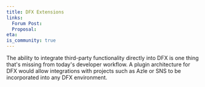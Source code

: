 ```yaml
---
title: DFX Extensions
links:
  Forum Post:
  Proposal:
eta:
is_community: true
---
```


The ability to integrate third-party functionality directly into DFX is
one thing that's missing from today's developer workflow. A plugin architecture for DFX would allow integrations with projects such as Azle or SNS to be incorporated into any DFX environment. 
